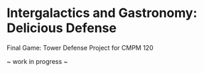# Intergalactics and Gastronomy: Delicious Defense
Final Game: Tower Defense Project for CMPM 120


~ work in progress ~